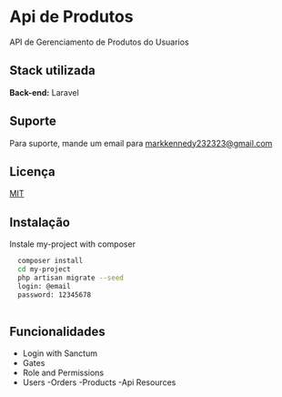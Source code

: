 
# Api de Produtos

API de Gerenciamento de Produtos do Usuarios



## Stack utilizada



**Back-end:** Laravel


## Suporte

Para suporte, mande um email para markkennedy232323@gmail.com 



## Licença

[MIT](https://choosealicense.com/licenses/mit/)


## Instalação

Instale my-project with composer

```bash
  composer install 
  cd my-project
  php artisan migrate --seed
  login: @email
  password: 12345678
  

```
    

## Funcionalidades

- Login with Sanctum
- Gates
- Role and Permissions
- Users
-Orders
-Products
-Api Resources



